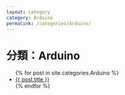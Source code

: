 ```yaml
---
layout: category
category: Arduino
permalink: /categories/Arduino/
---
```


<h1>分類：Arduino</h1>

<ul>
  {% for post in site.categories.Arduino %}
    <li><a href="{{ post.url }}">{{ post.title }}</a></li>
  {% endfor %}
</ul>